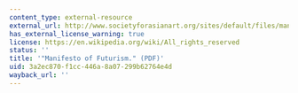```yaml
---
content_type: external-resource
external_url: http://www.societyforasianart.org/sites/default/files/manifesto_futurista.pdf
has_external_license_warning: true
license: https://en.wikipedia.org/wiki/All_rights_reserved
status: ''
title: '"Manifesto of Futurism." (PDF)'
uid: 3a2ec870-f1cc-446a-8a07-299b62764e4d
wayback_url: ''
---
```


